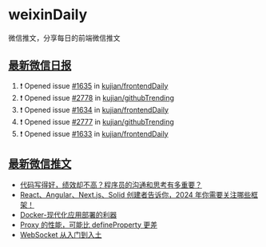 # weixinDaily
微信推文，分享每日的前端微信推文

## [最新微信日报](https://github.com/kujian/weixinDaily/issues)

<!--START_SECTION:activity-->
1. ❗ Opened issue [#1635](https://github.com/kujian/frontendDaily/issues/1635) in [kujian/frontendDaily](https://github.com/kujian/frontendDaily)
2. ❗ Opened issue [#2778](https://github.com/kujian/githubTrending/issues/2778) in [kujian/githubTrending](https://github.com/kujian/githubTrending)
3. ❗ Opened issue [#1634](https://github.com/kujian/frontendDaily/issues/1634) in [kujian/frontendDaily](https://github.com/kujian/frontendDaily)
4. ❗ Opened issue [#2777](https://github.com/kujian/githubTrending/issues/2777) in [kujian/githubTrending](https://github.com/kujian/githubTrending)
5. ❗ Opened issue [#1633](https://github.com/kujian/frontendDaily/issues/1633) in [kujian/frontendDaily](https://github.com/kujian/frontendDaily)
<!--END_SECTION:activity-->


## [最新微信推文](https://weixin.qdkfweb.cn/)

<!-- BLOG-POST-LIST:START -->
- [代码写得好，绩效却不高？程序员的沟通和思考有多重要？](https://weixin.qdkfweb.cn/40320.html)
- [React、Angular、Next.js、Solid 创建者告诉你，2024 年你需要关注哪些框架！](https://weixin.qdkfweb.cn/40317.html)
- [Docker-现代化应用部署的利器](https://weixin.qdkfweb.cn/40314.html)
- [Proxy 的性能，可能比 defineProperty 更差](https://weixin.qdkfweb.cn/40321.html)
- [WebSocket 从入门到入土](https://weixin.qdkfweb.cn/40318.html)
<!-- BLOG-POST-LIST:END -->